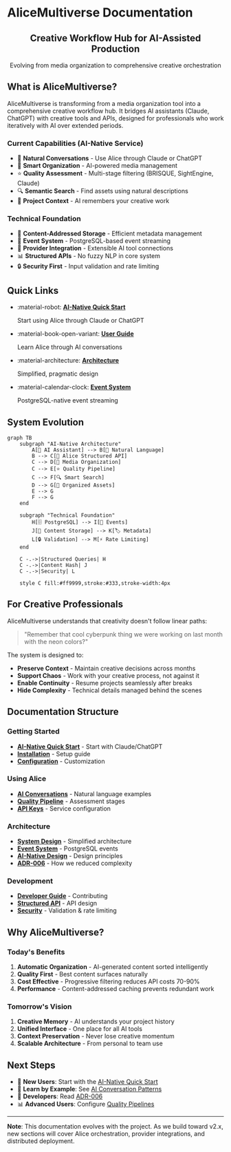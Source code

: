 # AliceMultiverse Documentation

<div align="center">
<h2>Creative Workflow Hub for AI-Assisted Production</h2>
<p>Evolving from media organization to comprehensive creative orchestration</p>
</div>

## What is AliceMultiverse?

AliceMultiverse is transforming from a media organization tool into a comprehensive creative workflow hub. It bridges AI assistants (Claude, ChatGPT) with creative tools and APIs, designed for professionals who work iteratively with AI over extended periods.

### Current Capabilities (AI-Native Service)
- 🤖 **Natural Conversations** - Use Alice through Claude or ChatGPT
- 📁 **Smart Organization** - AI-powered media management
- ⭐ **Quality Assessment** - Multi-stage filtering (BRISQUE, SightEngine, Claude)
- 🔍 **Semantic Search** - Find assets using natural descriptions
- 🎨 **Project Context** - AI remembers your creative work

### Technical Foundation
- 💾 **Content-Addressed Storage** - Efficient metadata management
- 🔄 **Event System** - PostgreSQL-based event streaming
- 🚀 **Provider Integration** - Extensible AI tool connections
- 📊 **Structured APIs** - No fuzzy NLP in core system
- 🔒 **Security First** - Input validation and rate limiting

## Quick Links

<div class="grid cards" markdown>

- :material-robot: **[AI-Native Quick Start](getting-started/quickstart-ai.md)**
    
    Start using Alice through Claude or ChatGPT

- :material-book-open-variant: **[User Guide](user-guide/index.md)**
    
    Learn Alice through AI conversations

- :material-architecture: **[Architecture](architecture/index.md)**
    
    Simplified, pragmatic design

- :material-calendar-clock: **[Event System](architecture/event-driven-architecture.md)**
    
    PostgreSQL-native event streaming

</div>

## System Evolution

```mermaid
graph TB
    subgraph "AI-Native Architecture"
        A[🤖 AI Assistant] --> B[💬 Natural Language]
        B --> C[🎨 Alice Structured API]
        C --> D[📁 Media Organization]
        C --> E[⭐ Quality Pipeline]
        C --> F[🔍 Smart Search]
        D --> G[📂 Organized Assets]
        E --> G
        F --> G
    end
    
    subgraph "Technical Foundation"
        H[🗄️ PostgreSQL] --> I[📨 Events]
        J[💾 Content Storage] --> K[🏷️ Metadata]
        L[🔒 Validation] --> M[⚡ Rate Limiting]
    end
    
    C -.->|Structured Queries| H
    C -.->|Content Hash| J
    C -.->|Security| L
    
    style C fill:#ff9999,stroke:#333,stroke-width:4px
```

## For Creative Professionals

AliceMultiverse understands that creativity doesn't follow linear paths:

> "Remember that cool cyberpunk thing we were working on last month with the neon colors?"

The system is designed to:
- **Preserve Context** - Maintain creative decisions across months
- **Support Chaos** - Work with your creative process, not against it
- **Enable Continuity** - Resume projects seamlessly after breaks
- **Hide Complexity** - Technical details managed behind the scenes

## Documentation Structure

### Getting Started
- **[AI-Native Quick Start](getting-started/quickstart-ai.md)** - Start with Claude/ChatGPT
- **[Installation](getting-started/installation.md)** - Setup guide
- **[Configuration](getting-started/configuration.md)** - Customization

### Using Alice
- **[AI Conversations](user-guide/ai-conversations.md)** - Natural language examples
- **[Quality Pipeline](user-guide/pipeline-examples.md)** - Assessment stages
- **[API Keys](user-guide/api-keys.md)** - Service configuration

### Architecture
- **[System Design](architecture/index.md)** - Simplified architecture
- **[Event System](architecture/event-driven-architecture.md)** - PostgreSQL events
- **[AI-Native Design](architecture/ai-native-vision.md)** - Design principles
- **[ADR-006](architecture/adr/ADR-006-simplification-over-abstraction.md)** - How we reduced complexity

### Development
- **[Developer Guide](developer/development.md)** - Contributing
- **[Structured API](developer/search-api-specification.md)** - API design
- **[Security](architecture/adr/ADR-005-code-quality-security-tooling.md)** - Validation & rate limiting

## Why AliceMultiverse?

### Today's Benefits
1. **Automatic Organization** - AI-generated content sorted intelligently
2. **Quality First** - Best content surfaces naturally
3. **Cost Effective** - Progressive filtering reduces API costs 70-90%
4. **Performance** - Content-addressed caching prevents redundant work

### Tomorrow's Vision
1. **Creative Memory** - AI understands your project history
2. **Unified Interface** - One place for all AI tools
3. **Context Preservation** - Never lose creative momentum
4. **Scalable Architecture** - From personal to team use

## Next Steps

- 🤖 **New Users**: Start with the [AI-Native Quick Start](getting-started/quickstart-ai.md)
- 💬 **Learn by Example**: See [AI Conversation Patterns](user-guide/ai-conversations.md)
- 🔧 **Developers**: Read [ADR-006](architecture/adr/ADR-006-simplification-over-abstraction.md)
- 📊 **Advanced Users**: Configure [Quality Pipelines](user-guide/pipeline-examples.md)

---

**Note**: This documentation evolves with the project. As we build toward v2.x, new sections will cover Alice orchestration, provider integrations, and distributed deployment.